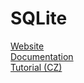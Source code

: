 # SQLite

[Website](https://www.sqlite.org/index.html)\
[Documentation](https://www.sqlite.org/docs.html)\
[Tutorial (CZ)](https://www.itnetwork.cz/sqlite)
